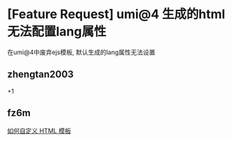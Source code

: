 # [Feature Request] umi@4 生成的html无法配置lang属性

在umi@4中废弃ejs模板, 默认生成的lang属性无法设置

## zhengtan2003

+1

## fz6m

[如何自定义 HTML 模板](https://umijs.org/docs/introduce/faq#documentejs-%E5%8E%BB%E5%93%AA%E4%BA%86%E5%A6%82%E4%BD%95%E8%87%AA%E5%AE%9A%E4%B9%89-html-%E6%A8%A1%E6%9D%BF)
